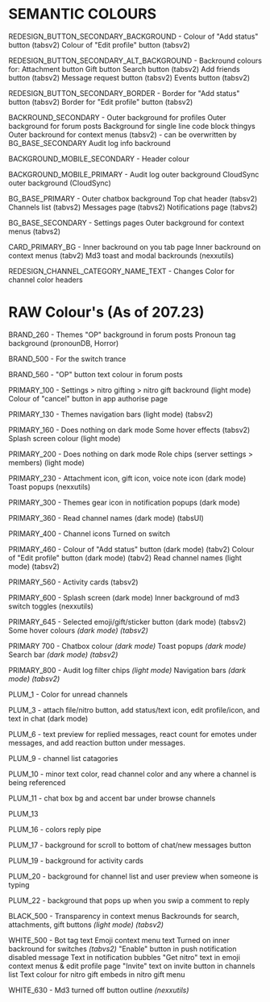 # SEMANTIC COLOURS

REDESIGN_BUTTON_SECONDARY_BACKGROUND -
Colour of "Add status" button (tabsv2)
Colour of "Edit profile" button (tabsv2)

REDESIGN_BUTTON_SECONDARY_ALT_BACKGROUND -
Backround colours for:
Attachment button
Gift button
Search button (tabsv2)
Add friends button (tabsv2)
Message request button (tabsv2)
Events button (tabsv2)

REDESIGN_BUTTON_SECONDARY_BORDER -
Border for "Add status" button (tabsv2)
Border for "Edit profile" button (tabsv2)

BACKROUND_SECONDARY -
Outer background for profiles
Outer background for forum posts
Background for single line code block thingys
Outer backround for context menus (tabsv2) - can be overwritten by BG_BASE_SECONDARY
Audit log info backround

BACKGROUND_MOBILE_SECONDARY -
Header colour

BACKGROUND_MOBILE_PRIMARY -
Audit log outer background
CloudSync outer background (CloudSync)

BG_BASE_PRIMARY -
Outer chatbox background
Top chat header (tabsv2)
Channels list (tabvs2)
Messages page (tabvs2)
Notifications page (tabvs2)

BG_BASE_SECONDARY - 
Settings pages
Outer background for context menus (tabvs2)

CARD_PRIMARY_BG -
Inner backround on you tab page 
Inner backround on context menus (tabv2)
Md3 toast and modal backrounds (nexxutils)

REDESIGN_CHANNEL_CATEGORY_NAME_TEXT - Changes Color for channel color headers

# RAW Colour's (As of 207.23)

BRAND_260 - 
Themes "OP" background in forum posts
Pronoun tag background (pronounDB, Horror)

BRAND_500 -
For the switch trance

BRAND_560 - 
"OP" button text colour in forum posts

PRIMARY_100 - 
Settings > nitro gifting > nitro gift backround (light mode)
Colour of "cancel" button in app authorise page

PRIMARY_130 - 
Themes navigation bars (light mode) (tabsv2)

PRIMARY_160 - Does nothing on dark mode
Some hover effects (tabsv2)
Splash screen colour (light mode)

PRIMARY_200 - Does nothing on dark mode
Role chips (server settings > members) (light mode) 

PRIMARY_230 - 
Attachment icon, gift icon, voice note icon (dark mode)
Toast popups (nexxutils)

PRIMARY_300 -
Themes gear icon in notification popups (dark mode)

PRIMARY_360 -
Read channel names (dark mode) (tabsUI)

PRIMARY_400 -
Channel icons
Turned on switch

PRIMARY_460 - 
Colour of "Add status" button (dark mode) (tabv2)
Colour of "Edit profile" button (dark mode) (tabv2)
Read channel names (light mode) (tabsv2) 

PRIMARY_560 - 
Activity cards (tabsv2)

PRIMARY_600 -
Splash screen (dark mode) 
Inner background of md3 switch toggles (nexxutils)

PRIMARY_645 -
Selected emoji/gift/sticker button (dark mode) (tabsv2)
Some hover colours *(dark mode) (tabsv2)*

PRIMARY 700 -
Chatbox colour *(dark mode)*
Toast popups *(dark mode)*
Search bar *(dark mode) (tabsv2)*

PRIMARY_800 -
Audit log filter chips *(light mode)*
Navigation bars *(dark mode) (tabsv2)*

PLUM_1 - Color for unread channels

PLUM_3 - attach file/nitro button, add status/text icon, edit profile/icon, and text in chat (dark mode) 

PLUM_6 - text preview for replied messages, react count for emotes under messages, and add reaction button under messages.

PLUM_9 - channel list catagories

PLUM_10 - minor text color,  read channel color and any where a channel is being referenced

PLUM_11 - chat box bg and accent bar under browse channels 

PLUM_13

PLUM_16 - colors reply pipe

PLUM_17 - background for scroll to bottom of chat/new messages button

PLUM_19 - background for activity cards

PLUM_20 - background for channel list and user preview when someone is typing

PLUM_22 - background that pops up when you swip a comment to reply

BLACK_500 - 
Transparency in context menus
Backrounds for search, attachments, gift buttons *(light mode) (tabsv2)*

WHITE_500 - 
Bot tag text
Emoji context menu text
Turned on inner backround for switches *(tabvs2)*
"Enable" button in push notification disabled message
Text in notification bubbles
"Get nitro" text in emoji context menus & edit profile page
"Invite" text on invite button in channels list
Text colour for nitro gift embeds in nitro gift menu

WHITE_630 -
Md3 turned off button outline *(nexxutils)*
